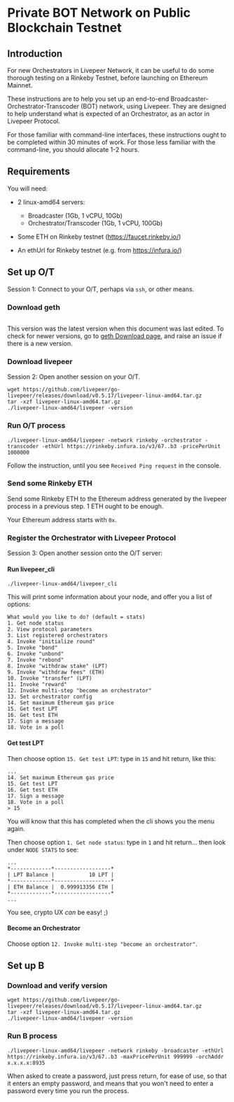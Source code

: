 # Private BOT Network on Public Blockchain Testnet

## Introduction

For new Orchestrators in Livepeer Network, it can be useful to do some thorough testing on a Rinkeby Testnet, before launching on Ethereum Mainnet.

These instructions are to help you set up an end-to-end Broadcaster-Orchestrator-Transcoder (BOT) network, using Livepeer. They are designed to help understand what is expected of an Orchestrator, as an actor in Livepeer Protocol.

For those familiar with command-line interfaces, these instructions ought to be completed within 30 minutes of work. For those less familiar with the command-line, you should allocate 1-2 hours.

## Requirements

You will need:

- 2 linux-amd64 servers:
  - Broadcaster (1Gb, 1 vCPU, 10Gb)
  - Orchestrator/Transcoder (1Gb, 1 vCPU, 100Gb)

- Some ETH on Rinkeby testnet (https://faucet.rinkeby.io/)

- An ethUrl for Rinkeby testnet (e.g. from https://infura.io/)

## Set up O/T

Session 1: Connect to your O/T, perhaps via `ssh`, or other means.

### Download geth
```

```

This version was the latest version when this document was last edited. To check for newer versions, go to [geth Download page](https://geth.ethereum.org/downloads/), and raise an issue if there is a new version.

### Download livepeer

Session 2: Open another session on your O/T.

```
wget https://github.com/livepeer/go-livepeer/releases/download/v0.5.17/livepeer-linux-amd64.tar.gz
tar -xzf livepeer-linux-amd64.tar.gz
./livepeer-linux-amd64/livepeer -version
```

### Run O/T process

```
./livepeer-linux-amd64/livepeer -network rinkeby -orchestrator -transcoder -ethUrl https://rinkeby.infura.io/v3/67..b3 -pricePerUnit 1000000
```

Follow the instruction, until you see `Received Ping request` in the console.

### Send some Rinkeby ETH

Send some Rinkeby ETH to the Ethereum address generated by the livepeer process in a previous step. 1 ETH ought to be enough.

Your Ethereum address starts with `0x`.

### Register the Orchestrator with Livepeer Protocol

Session 3: Open another session onto the O/T server:

#### Run livepeer_cli

```
./livepeer-linux-amd64/livepeer_cli
```

This will print some information about your node, and offer you a list of options:

```
What would you like to do? (default = stats)
1. Get node status
2. View protocol parameters
3. List registered orchestrators
4. Invoke "initialize round"
5. Invoke "bond"
6. Invoke "unbond"
7. Invoke "rebond"
8. Invoke "withdraw stake" (LPT)
9. Invoke "withdraw fees" (ETH)
10. Invoke "transfer" (LPT)
11. Invoke "reward"
12. Invoke multi-step "become an orchestrator"
13. Set orchestrator config
14. Set maximum Ethereum gas price
15. Get test LPT
16. Get test ETH
17. Sign a message
18. Vote in a poll
```

#### Get test LPT

Then choose option `15. Get test LPT`: type in `15` and hit return, like this:

```
...
14. Set maximum Ethereum gas price
15. Get test LPT
16. Get test ETH
17. Sign a message
18. Vote in a poll
> 15

```

You will know that this has completed when the cli shows you the menu again.

Then choose option `1. Get node status`: type in `1` and hit return... then look under `NODE STATS` to see:

```
...
*-------------*------------------*
| LPT Balance |           10 LPT |
*-------------*------------------*
| ETH Balance |  0.999913356 ETH |
*-------------*------------------*
...
```

You see, crypto UX _can_ be easy! ;)

#### Become an Orchestrator

Choose option `12. Invoke multi-step "become an orchestrator"`.


## Set up B

### Download and verify version

```
wget https://github.com/livepeer/go-livepeer/releases/download/v0.5.17/livepeer-linux-amd64.tar.gz
tar -xzf livepeer-linux-amd64.tar.gz
./livepeer-linux-amd64/livepeer -version
```

### Run B process

```
./livepeer-linux-amd64/livepeer -network rinkeby -broadcaster -ethUrl https://rinkeby.infura.io/v3/67..b3 -maxPricePerUnit 999999 -orchAddr x.x.x.x:8935
```

When asked to create a password, just press return, for ease of use, so that it enters an empty password, and means that you won't need to enter a password every time you run the process.
